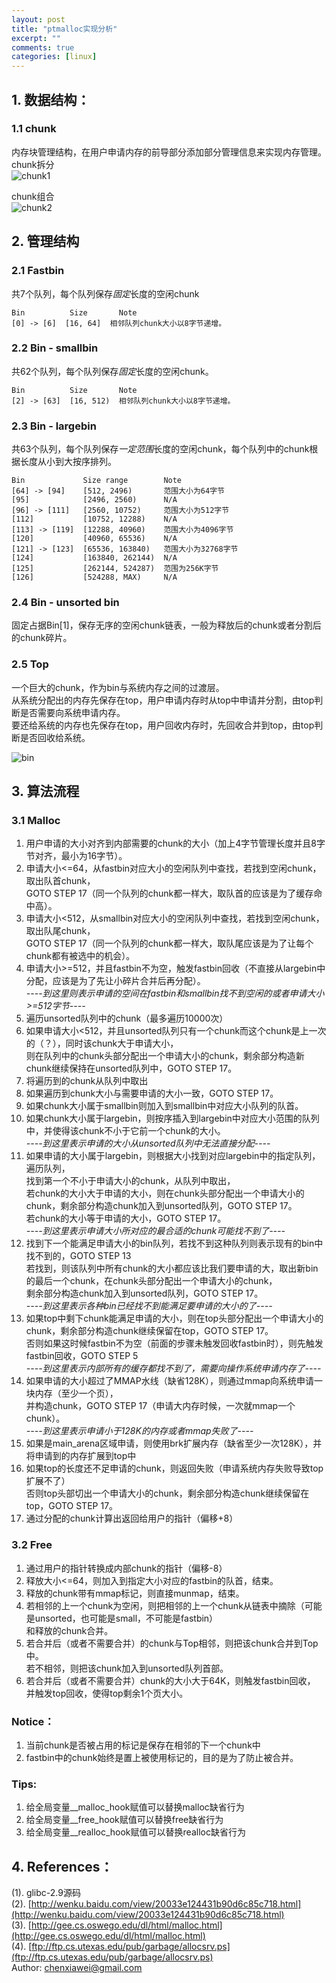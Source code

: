 ```yaml
---
layout: post
title: "ptmalloc实现分析"
excerpt: ""
comments: true
categories: [linux]
---
```


## 1. 数据结构：

### 1.1 chunk
内存块管理结构，在用户申请内存的前导部分添加部分管理信息来实现内存管理。  
chunk拆分  
![chunk1](/img/chunk1.jpg)

chunk组合  
![chunk2](/img/chunk2.jpg)

## 2. 管理结构

### 2.1 Fastbin 
共7个队列，每个队列保存*固定*长度的空闲chunk  

	Bin          Size       Note
	[0] -> [6]  [16, 64]  相邻队列chunk大小以8字节递增。

### 2.2 Bin - smallbin
共62个队列，每个队列保存*固定*长度的空闲chunk。 
 
	Bin          Size       Note
	[2] -> [63]  [16, 512)  相邻队列chunk大小以8字节递增。

### 2.3 Bin - largebin
共63个队列，每个队列保存*一定范围*长度的空闲chunk，每个队列中的chunk根据长度从小到大按序排列。  

	Bin             Size range        Note
	[64] -> [94]    [512, 2496)       范围大小为64字节
	[95]            [2496, 2560)      N/A
	[96] -> [111]   [2560, 10752)     范围大小为512字节
	[112]           [10752, 12288)    N/A
	[113] -> [119]  [12288, 40960)    范围大小为4096字节
	[120]           [40960, 65536)    N/A
	[121] -> [123]  [65536, 163840)   范围大小为32768字节
	[124]           [163840, 262144)  N/A
	[125]           [262144, 524287)  范围为256K字节
	[126]           [524288, MAX)     N/A    

### 2.4 Bin - unsorted bin
固定占据Bin[1]，保存无序的空闲chunk链表，一般为释放后的chunk或者分割后的chunk碎片。  

### 2.5 Top
一个巨大的chunk，作为bin与系统内存之间的过渡层。  
从系统分配出的内存先保存在top，用户申请内存时从top中申请并分割，由top判断是否需要向系统申请内存。  
要还给系统的内存也先保存在top，用户回收内存时，先回收合并到top，由top判断是否回收给系统。  

![bin](/img/bin.jpg)

## 3. 算法流程

### 3.1 Malloc
1.  用户申请的大小对齐到内部需要的chunk的大小（加上4字节管理长度并且8字节对齐，最小为16字节）。  
2.  申请大小<=64，从fastbin对应大小的空闲队列中查找，若找到空闲chunk，取出队首chunk，  
    GOTO STEP 17（同一个队列的chunk都一样大，取队首的应该是为了缓存命中高）。  
3.  申请大小<512，从smallbin对应大小的空闲队列中查找，若找到空闲chunk，取出队尾chunk，  
    GOTO STEP 17（同一个队列的chunk都一样大，取队尾应该是为了让每个chunk都有被选中的机会）。  
4.  申请大小>=512，并且fastbin不为空，触发fastbin回收（不直接从largebin中分配，应该是为了先让小碎片合并后再分配）。  
<i>----到这里则表示申请的空间在fastbin和smallbin找不到空闲的或者申请大小>=512字节----</i>  
5.  遍历unsorted队列中的chunk（最多遍历10000次）  
6.  如果申请大小<512，并且unsorted队列只有一个chunk而这个chunk是上一次的（？），同时该chunk大于申请大小，  
    则在队列中的chunk头部分配出一个申请大小的chunk，剩余部分构造新chunk继续保持在unsorted队列中，GOTO STEP 17。  
7.  将遍历到的chunk从队列中取出  
8.  如果遍历到chunk大小与需要申请的大小一致，GOTO STEP 17。  
9.  如果chunk大小属于smallbin则加入到smallbin中对应大小队列的队首。  
10. 如果chunk大小属于largebin，则按序插入到largebin中对应大小范围的队列中，并使得该chunk不小于它前一个chunk的大小。  
<i>----到这里表示申请的大小从unsorted队列中无法直接分配----</i>  
11. 如果申请的大小属于largebin，则根据大小找到对应largebin中的指定队列，遍历队列，  
    找到第一个不小于申请大小的chunk，从队列中取出，  
    若chunk的大小大于申请的大小，则在chunk头部分配出一个申请大小的chunk，剩余部分构造chunk加入到unsorted队列，GOTO STEP 17。  
    若chunk的大小等于申请的大小，GOTO STEP 17。  
<i>----到这里表示申请大小所对应的最合适的chunk可能找不到了----</i>  
12. 找到下一个能满足申请大小的bin队列，若找不到这种队列则表示现有的bin中找不到的，GOTO STEP 13  
    若找到，则该队列中所有chunk的大小都应该比我们要申请的大，取出新bin的最后一个chunk，在chunk头部分配出一个申请大小的chunk，  
    剩余部分构造chunk加入到unsorted队列，GOTO STEP 17。  
<i>----到这里表示各种bin已经找不到能满足要申请的大小的了----</i>  
13. 如果top中剩下chunk能满足申请的大小，则在top头部分配出一个申请大小的chunk，剩余部分构造chunk继续保留在top，GOTO STEP 17。  
    否则如果这时候fastbin不为空（前面的步骤未触发回收fastbin时），则先触发fastbin回收，GOTO STEP 5  
<i>----到这里表示内部所有的缓存都找不到了，需要向操作系统申请内存了----</i>  
14. 如果申请的大小超过了MMAP水线（缺省128K），则通过mmap向系统申请一块内存（至少一个页），  
    并构造chunk，GOTO STEP 17（申请大内存时候，一次就mmap一个chunk）。  
<i>----到这里表示申请小于128K的内存或者mmap失败了----</i>  
15. 如果是main_arena区域申请，则使用brk扩展内存（缺省至少一次128K），并将申请到的内存扩展到top中  
16. 如果top的长度还不足申请的chunk，则返回失败（申请系统内存失败导致top扩展不了）   
    否则top头部切出一个申请大小的chunk，剩余部分构造chunk继续保留在top，GOTO STEP 17。  
17. 通过分配的chunk计算出返回给用户的指针（偏移+8）  

### 3.2 Free
1. 通过用户的指针转换成内部chunk的指针（偏移-8）  
2. 释放大小<=64，则加入到指定大小对应的fastbin的队首，结束。  
3. 释放的chunk带有mmap标记，则直接munmap，结束。  
4. 若相邻的上一个chunk为空闲，则把相邻的上一个chunk从链表中摘除（可能是unsorted，也可能是small，不可能是fastbin）  
   和释放的chunk合并。  
5. 若合并后（或者不需要合并）的chunk与Top相邻，则把该chunk合并到Top中。  
   若不相邻，则把该chunk加入到unsorted队列首部。  
6. 若合并后（或者不需要合并）chunk的大小大于64K，则触发fastbin回收，  
   并触发top回收，使得top剩余1个页大小。  

### Notice：
1. 当前chunk是否被占用的标记是保存在相邻的下一个chunk中  
2. fastbin中的chunk始终是置上被使用标记的，目的是为了防止被合并。  

### Tips:
1. 给全局变量__malloc_hook赋值可以替换malloc缺省行为   
2. 给全局变量__free_hook赋值可以替换free缺省行为   
3. 给全局变量__realloc_hook赋值可以替换realloc缺省行为   

## 4. References：
(1). glibc-2.9源码  
(2). [http://wenku.baidu.com/view/20033e124431b90d6c85c718.html](http://wenku.baidu.com/view/20033e124431b90d6c85c718.html)  
(3). [http://gee.cs.oswego.edu/dl/html/malloc.html](http://gee.cs.oswego.edu/dl/html/malloc.html)  
(4). [ftp://ftp.cs.utexas.edu/pub/garbage/allocsrv.ps](ftp://ftp.cs.utexas.edu/pub/garbage/allocsrv.ps)  
Author: chenxiawei@gmail.com  